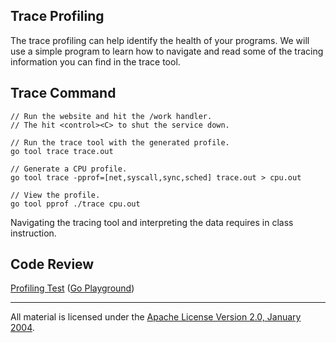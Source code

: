 ## Trace Profiling

The trace profiling can help identify the health of your programs. We will use a simple program to learn how to navigate and read some of the tracing information you can find in the trace tool.

## Trace Command

    // Run the website and hit the /work handler.
    // The hit <control><C> to shut the service down.

    // Run the trace tool with the generated profile.
    go tool trace trace.out

    // Generate a CPU profile.
    go tool trace -pprof=[net,syscall,sync,sched] trace.out > cpu.out
    
    // View the profile.
    go tool pprof ./trace cpu.out  

Navigating the tracing tool and interpreting the data requires in class instruction.

## Code Review
 
[Profiling Test](trace.go) ([Go Playground](https://play.golang.org/p/N2Q-djdhIk))
___
All material is licensed under the [Apache License Version 2.0, January 2004](http://www.apache.org/licenses/LICENSE-2.0).
